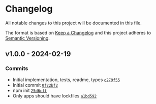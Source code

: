 # Changelog

All notable changes to this project will be documented in this file.

The format is based on [Keep a Changelog](https://keepachangelog.com/en/1.0.0/)
and this project adheres to [Semantic Versioning](https://semver.org/spec/v2.0.0.html).

## v1.0.0 - 2024-02-19

### Commits

- Initial implementation, tests, readme, types [`c279f55`](https://github.com/ljharb/possible-typed-array-names/commit/c279f550021896afa50c1169b3111618a96cf898)
- Initial commit [`0f22bf2`](https://github.com/ljharb/possible-typed-array-names/commit/0f22bf24d16fc8ea29483ed7ed378afb3758a4df)
- npm init [`25d6cff`](https://github.com/ljharb/possible-typed-array-names/commit/25d6cffe4091921e4e210704dabed37ae3d7b261)
- Only apps should have lockfiles [`a1bd592`](https://github.com/ljharb/possible-typed-array-names/commit/a1bd592fa037430d401b1d6d26cfea2c2d6789db)

